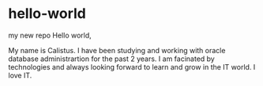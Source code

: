 # hello-world
my new repo
Hello world,

My name is Calistus. I have been studying and working with oracle database administrartion for the past 2 years. I am facinated by technologies and always looking forward to learn and grow in the IT world. I love IT.

